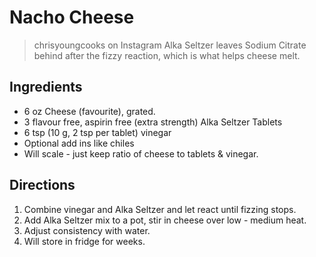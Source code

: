 # Nacho Cheese

> chrisyoungcooks on Instagram
> Alka Seltzer leaves Sodium Citrate behind after the fizzy reaction,
> which is what helps cheese melt.

## Ingredients

- 6 oz Cheese (favourite), grated.
- 3 flavour free, aspirin free (extra strength) Alka Seltzer Tablets
- 6 tsp (10 g, 2 tsp per tablet) vinegar
- Optional add ins like chiles
- Will scale - just keep ratio of cheese to tablets & vinegar.

## Directions

1. Combine vinegar and Alka Seltzer and let react until fizzing stops.
2. Add Alka Seltzer mix to a pot, stir in cheese over low - medium heat.
3. Adjust consistency with water.
4. Will store in fridge for weeks.
